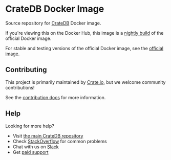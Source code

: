 # CrateDB Docker Image

Source repository for [CrateDB](http://github.com/crate/crate) Docker image.

If you're viewing this on the Docker Hub, this image is a [nightly build](https://hub.docker.com/r/crate/crate/) of the official Docker image.

For stable and testing versions of the official Docker image, see the [official image](https://hub.docker.com/_/crate/).

## Contributing

This project is primarily maintained by [Crate.io](http://crate.io/), but we welcome community contributions!

See the [contribution docs](CONTRIBUTING.rst) for more information.

## Help

Looking for more help?

- Visit [the main CrateDB repository](https://github.com/crate/crate)
- Check [StackOverflow](https://stackoverflow.com/tags/crate) for common problems
- Chat with us on [Slack](https://crate.io/docs/support/slackin/)
- Get [paid support](https://crate.io/pricing/)
